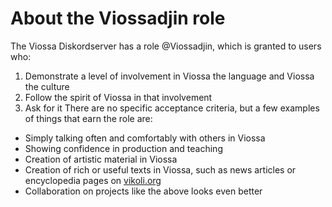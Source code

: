 # About the Viossadjin role
The Viossa Diskordserver has a role @Viossadjin, which is granted to users who:
1. Demonstrate a level of involvement in Viossa the language and Viossa the culture
2. Follow the spirit of Viossa in that involvement
3. Ask for it
There are no specific acceptance criteria, but a few examples of things that earn the role are:
- Simply talking often and comfortably with others in Viossa
- Showing confidence in production and teaching
- Creation of artistic material in Viossa
- Creation of rich or useful texts in Viossa, such as news articles or encyclopedia pages on [vikoli.org](https://vikoli.org)
- Collaboration on projects like the above looks even better
